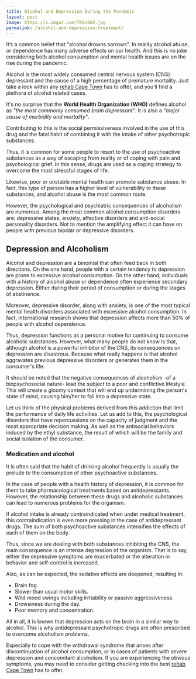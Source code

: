 ```yaml
---
title: Alcohol and Depression During the Pandemic
layout: post
image: https://i.imgur.com/7hSo66X.jpg
permalink: /alcohol-and-depression-treatment/
---
```


It’s a common belief that "alcohol drowns sorrows". In reality alcohol abuse, or dependence has many adverse effects on our health. And this is no joke considering both alcohol consumption and mental health issues are on the rise during the pandemic.

Alcohol is the most widely consumed central nervous system (CNS) depressant and the cause of a high percentage of premature mortality. Just take a look within any [rehab Cape Town](https://www.ixande.co.za/drug-addiction-rehab-cape-town/) has to offer, and you’ll find a plethora of alcohol related cases.

It's no surprise that the **World Health Organization (WHO)** defines alcohol as *"the most commonly consumed brain depressant"*. It is also a *"major cause of morbidity and mortality"*. 

Contributing to this is the social permissiveness involved in the use of this drug and the fatal habit of combining it with the intake of other psychotropic substances.

Thus, it is common for some people to resort to the use of psychoactive substances as a way of escaping from reality or of coping with pain and psychological grief. In this sense, drugs are used as a coping strategy to overcome the most stressful stages of life.

Likewise, poor or unstable mental health can promote substance abuse. In fact, this type of person has a higher level of vulnerability to these substances, and alcohol abuse is the most common route.

However, the psychological and psychiatric consequences of alcoholism are numerous. Among the most common alcohol consumption disorders are: depressive states, anxiety, affective disorders and anti-social personality disorders. Not to mention the amplifying effect it can have on people with previous bipolar or depressive disorders.

## Depression and Alcoholism

Alcohol and depression are a binomial that often feed back in both directions. On the one hand, people with a certain tendency to depression are prone to excessive alcohol consumption. On the other hand, individuals with a history of alcohol abuse or dependence often experience secondary depression. Either during their period of consumption or during the stages of abstinence.

Moreover, depressive disorder, along with anxiety, is one of the most typical mental health disorders associated with excessive alcohol consumption. In fact, international research shows that depression affects more than 50% of people with alcohol dependence.

Thus, depression functions as a personal motive for continuing to consume alcoholic substances. However, what many people do not know is that, although alcohol is a powerful inhibitor of the CNS, its consequences on depression are disastrous. Because what really happens is that alcohol aggravates previous depressive disorders or generates them in the consumer's life.

It should be noted that the negative consequences of alcoholism -of a biopsychosocial nature- lead the subject to a poor and conflictive lifestyle. This will create a gloomy context that will end up undermining the person's state of mind, causing him/her to fall into a depressive state.

Let us think of the physical problems derived from this addiction that limit the performance of daily life activities. Let us add to this, the psychological disorders that have repercussions on the capacity of judgment and the most appropriate decision making. As well as the antisocial behaviors induced by the ethyl substance, the result of which will be the family and social isolation of the consumer.

### Medication and alcohol

It is often said that the habit of drinking alcohol frequently is usually the prelude to the consumption of other psychoactive substances.

In the case of people with a health history of depression, it is common for them to take pharmacological treatments based on antidepressants. However, the relationship between these drugs and alcoholic substances can lead to numerous problems for the organism.

If alcohol intake is already contraindicated when under medical treatment, this contraindication is even more pressing in the case of antidepressant drugs. The sum of both psychoactive substances intensifies the effects of each of them on the body.

Thus, since we are dealing with both substances inhibiting the CNS, the main consequence is an intense depression of the organism. That is to say, either the depressive symptoms are exacerbated or the alteration in behavior and self-control is increased. 

Also, as can be expected, the sedative effects are deepened, resulting in:

- Brain fog.
- Slower than usual motor skills.
- Wild mood swings including irritability or passive aggressiveness.
- Drowsiness during the day.
- Poor memory and concentration.

All in all, it is known that depression acts on the brain in a similar way to alcohol. This is why antidepressant psychotropic drugs are often prescribed to overcome alcoholism problems. 

Especially to cope with the withdrawal syndrome that arises after discontinuation of alcohol consumption, or in cases of patients with severe depression and concomitant alcoholism. If you are experiencing the obvious symptoms, you may need to consider getting checking into the best [rehab Cape Town](https://www.ixande.co.za/drug-addiction-rehab-cape-town/) has to offer.
